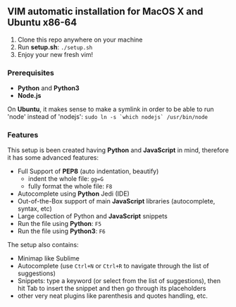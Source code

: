## VIM automatic installation for MacOS X and Ubuntu x86-64

1. Clone this repo anywhere on your machine
2. Run **setup.sh**: ```./setup.sh```
3. Enjoy your new fresh vim!

### Prerequisites
- **Python** and **Python3**
- **Node.js** 

On **Ubuntu**, it makes sense to make a symlink in order to be able to run 'node' instead of 'nodejs':
```sudo ln -s `which nodejs` /usr/bin/node```

### Features
This setup is been created having **Python** and **JavaScript** in mind, 
therefore it has some advanced features:

- Full Support of **PEP8** (auto indentation, beautify)
    - indent the whole file: ```gg=G```
    - fully format the whole file: ```F8```
- Autocomplete using **Python** Jedi (IDE)
- Out-of-the-Box support of main **JavaScript** libraries (autocomplete, syntax, etc)
- Large collection of Python and **JavaScript** snippets
- Run the file using **Python**: ```F5```
- Run the file using **Python3**: ```F6```


The setup also contains:

- Minimap like Sublime
- Autocomplete (use ```Ctrl+N``` or ```Ctrl+R``` to navigate through the list of suggestions)
- Snippets: type a keyword (or select from the list of suggestions), then hit Tab to insert the snippet
and then go through its placeholders
- other very neat plugins like parenthesis and quotes handling, etc.
